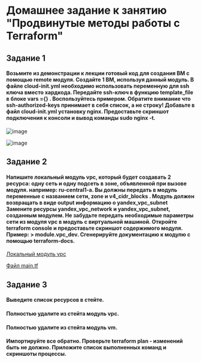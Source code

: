 # Домашнее задание к занятию "Продвинутые методы работы с Terraform"
## Задание 1
#### Возьмите из демонстрации к лекции готовый код для создания ВМ с помощью remote модуля. Создайте 1 ВМ, используя данный модуль. В файле cloud-init.yml необходимо использовать переменную для ssh ключа вместо хардкода. Передайте ssh-ключ в функцию template_file в блоке vars ={} . Воспользуйтесь примером. Обратите внимание что ssh-authorized-keys принимает в себя список, а не строку! Добавьте в файл cloud-init.yml установку nginx. Предоставьте скриншот подключения к консоли и вывод команды sudo nginx -t.

![image](https://github.com/dikalov/devops-28/assets/126553776/c407f379-480f-4bc1-9be0-882f819ee301)

![image](https://github.com/dikalov/devops-28/assets/126553776/3cd29dad-8a12-4df8-810d-b3de8566e1d9)


## Задание 2
#### Напишите локальный модуль vpc, который будет создавать 2 ресурса: одну сеть и одну подсеть в зоне, объявленной при вызове модуля. например: ru-central1-a. Вы должны передать в модуль переменные с названием сети, zone и v4_cidr_blocks . Модуль должен возвращать в виде output информацию о yandex_vpc_subnet Замените ресурсы yandex_vpc_network и yandex_vpc_subnet, созданным модулем. Не забудьте передать необходимые параметры сети из модуля vpc в модуль с виртуальной машиной. Откройте terraform console и предоставьте скриншот содержимого модуля. Пример: > module.vpc_dev. Сгенерируйте документацию к модулю с помощью terraform-docs.

[Локальный модуль vpc](https://github.com/dikalov/devops-28/tree/main/07-terraform-04-project/vps)

[Файл main.tf](https://github.com/dikalov/devops-28/blob/main/07-terraform-04-project/main.tf)

## Задание 3
#### Выведите список ресурсов в стейте.

#### Полностью удалите из стейта модуль vpc.

#### Полностью удалите из стейта модуль vm.

#### Импортируйте все обратно. Проверьте terraform plan - изменений быть не должно. Приложите список выполненных команд и скриншоты процессы.

